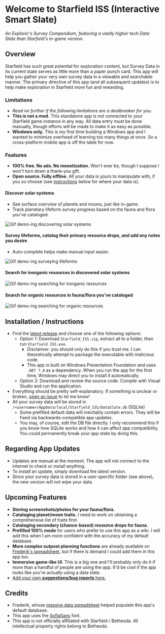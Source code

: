 # Welcome to Starfield ISS (Interactive Smart Slate)
*An Explorer's Survey Compendium, featuring a vastly higher tech Data Slate than Starfield's in-game version.*

## Overview
Starfield has such great potential for exploration content, but Survey Data in its current state serves as little more than a paper punch card. This app will help you gather your very own survey data in a viewable and searchable manner. The primary directive of this app (and all subsequent updates) is to help make exploration in Starfield more fun and rewarding.

### Limitations
- *Read no further if the following limitations are a dealbreaker for you.*
- **This is not a mod.** This standalone app is not connected to your Starfield game instance in any way. All data entry must be done manually, though efforts will be made to make it as easy as possible. 
- **Windows only.** This is my first time building a Windows app and I wanted to minimize overhead of learning too many things at once. So a cross-platform mobile app is off the table for now.

### Features
- **100% free. No ads. No monetization.** Won't ever be, though I suppose I won't turn down a thank-you gift.
- **Open source. Fully offline.** All your data is yours to manipulate with, if you so choose (see [instructions](#installation--instructions) below for where your data is).

#### Discover solar systems
- See surface overview of planets and moons, just like in-game.
- Track planetary lifeform survey progress based on the fauna and flora you've cataloged.  

![Gif demo-ing discovering solar systems](https://raw.githubusercontent.com/aquasarus/Starfield-Interactive-Smart-Slate/main/Gifs/discover-system.gif)

#### Survey lifeforms, catalog their primary resource drops, and add any notes you desire
- Auto-complete helps make manual input easier.

![Gif demo-ing surveying lifeforms](https://raw.githubusercontent.com/aquasarus/Starfield-Interactive-Smart-Slate/main/Gifs/add-lifeform-2.gif)

#### Search for inorganic resources in discovered solar systems

![Gif demo-ing searching for inorganic resources](https://raw.githubusercontent.com/aquasarus/Starfield-Interactive-Smart-Slate/main/Gifs/inorganic-resource-search.gif)

#### Search for organic resources in fauna/flora you've cataloged

![Gif demo-ing searching for organic resources](https://raw.githubusercontent.com/aquasarus/Starfield-Interactive-Smart-Slate/main/Gifs/organic-resource-search-2.gif)

## Installation / Instructions
- Find the [latest release](https://github.com/aquasarus/Starfield-Interactive-Smart-Slate/releases) and choose one of the following options:
    - Option 1: Download `Starfield_ISS.zip`, extract all to a folder, then run `Starfield ISS.exe`.
	    - Disclaimer: you should only do this if you trust me. I can theoretically attempt to package the executable with malicious code.
		- This app is built on Windows Presentation Foundation and uses `.NET 7.0` as a dependency. When you run the app for the first time, Windows may direct you to install it automatically.
    - Option 2: Download and review the source code. Compile with Visual Studio and run the application.
- Everything should be pretty self-explanatory. If something is unclear or broken, [open an issue](https://github.com/aquasarus/Starfield-Interactive-Smart-Slate/issues) to let me know!
- All your survey data will be stored in `/<username>/AppData/local/Starfield_ISS/DataSlate.db` (SQLite)
    - Some prefilled default data will inevitably contain errors. They will be fixed via backwards-compatible app updates.
    - You may, of course, edit the DB file directly. I only recommend this if you know how SQLite works and how it can affect app compatibility. You could permanently break your app state by doing this.

## Regarding App Updates
- Updates are manual at the moment. The app will not connect to the internet to check or install anything.
- To install an update, simply download the latest version.
- Since your survey data is stored in a user-specific folder (see above), the new version will not wipe your data.

## Upcoming Features
- **Storing screenshots/photos for your fauna/flora.**
- **Cataloging planet/moon traits.** I need to work on obtaining a comprehensive list of traits first.
- **Cataloging secondary (chance-based) resource drops for fauna.**
- **Prefilled 100% mode** for users who prefer to use this app as a wiki. I will add this when I am more confident with the accuracy of my default database.
- **More complex outpost planning functions** are already available on [Frederik's spreadsheet](https://www.reddit.com/r/Starfield/comments/16g54cy/starfield_complete_list_of_resources_for_every/), but if there is demand I could add them in this app too.
- **Immersive game-like UI**. This is a big one and I'll probably only do it if more than a handful of people are using the app. It'd be cool if the app looks like you're actually using a data slate.
- [Add your own **suggestions/bug reports** here.](https://github.com/aquasarus/Starfield-Interactive-Smart-Slate/issues)

## Credits
- Frederik, whose [massive data spreadsheet](https://www.reddit.com/r/Starfield/comments/16g54cy/starfield_complete_list_of_resources_for_every/) helped populate this app's default database.
- This app uses the [SofiaSans](https://fonts.google.com/specimen/Sofia+Sans) font.
- This app is not officially affiliated with Starfield / Bethesda. All intellectual property rights belong to Bethesda.
